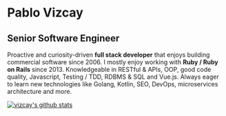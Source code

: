 # Pablo Vizcay
## Senior Software Engineer

Proactive and curiosity-driven **full stack developer** that enjoys building
commercial software since 2006. I mostly enjoy working with **Ruby / Ruby on
Rails** since 2013. Knowledgeable in RESTful &amp; APIs, OOP, good code
quality, Javascript, Testing / TDD, RDBMS &amp; SQL and Vue.js. Always
eager to learn new technologies like Golang, Kotlin, SEO, DevOps, microservices
architecture and more.

[![vizcay's github stats](https://github-readme-stats.vercel.app/api?username=vizcay&count_private=true&show_icons=true&theme=prussian)](https://github.com/vizcay)
